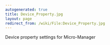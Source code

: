```yaml
---
autogenerated: true
title: Device_Property.jpg
layout: page
redirect_from: /wiki/File:Device_Property.jpg
---
```


Device property settings for Micro-Manager
